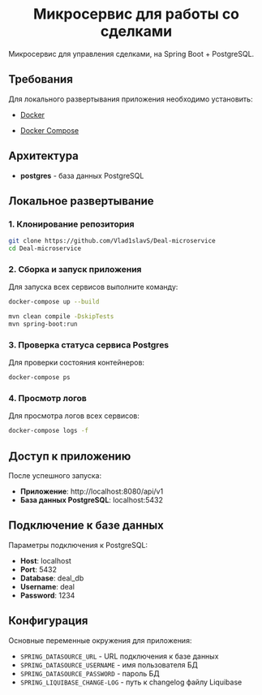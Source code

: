<h1 align="center">Микросервис для работы со сделками</h1>

Микросервис для управления сделками, на Spring Boot + PostgreSQL.

## Требования

Для локального развертывания приложения необходимо установить:


- [Docker](https://docs.docker.com/get-docker/)

- [Docker Compose](https://docs.docker.com/compose/install/)

## Архитектура

- **postgres** - база данных PostgreSQL

## Локальное развертывание

### 1. Клонирование репозитория

```bash
git clone https://github.com/Vlad1slavS/Deal-microservice
cd Deal-microservice
```

### 2. Сборка и запуск приложения

Для запуска всех сервисов выполните команду:

```bash
docker-compose up --build
```

```bash
mvn clean compile -DskipTests
mvn spring-boot:run
```

### 3. Проверка статуса сервиса Postgres

Для проверки состояния контейнеров:

```bash
docker-compose ps
```

### 4. Просмотр логов

Для просмотра логов всех сервисов:

```bash
docker-compose logs -f
```

## Доступ к приложению

После успешного запуска:

- **Приложение**: http://localhost:8080/api/v1
- **База данных PostgreSQL**: localhost:5432

## Подключение к базе данных

Параметры подключения к PostgreSQL:

- **Host**: localhost
- **Port**: 5432
- **Database**: deal_db
- **Username**: deal
- **Password**: 1234

## Конфигурация

Основные переменные окружения для приложения:

- `SPRING_DATASOURCE_URL` - URL подключения к базе данных
- `SPRING_DATASOURCE_USERNAME` - имя пользователя БД
- `SPRING_DATASOURCE_PASSWORD` - пароль БД
- `SPRING_LIQUIBASE_CHANGE-LOG` - путь к changelog файлу Liquibase

